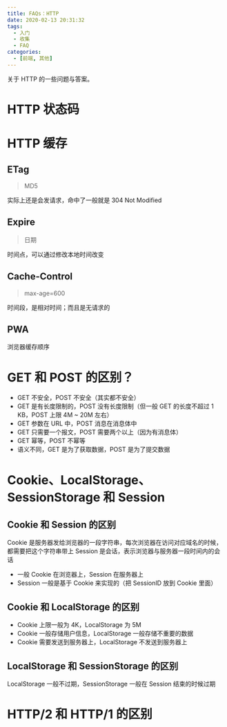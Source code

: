 ```yaml
---
title: FAQs：HTTP
date: 2020-02-13 20:31:32
tags:
  - 入门
  - 收集
  - FAQ
categories:
  - [前端, 其他]
---
```


关于 HTTP 的一些问题与答案。

<!-- more -->

# HTTP 状态码

# HTTP 缓存

## ETag

> MD5

实际上还是会发请求，命中了一般就是 304 Not Modified

## Expire

> 日期

时间点，可以通过修改本地时间改变

## Cache-Control

> max-age=600

时间段，是相对时间；而且是无请求的

## PWA

浏览器缓存顺序

# GET 和 POST 的区别？

- GET 不安全，POST 不安全（其实都不安全）
- GET 是有长度限制的，POST 没有长度限制（但一般 GET 的长度不超过 1 KB，POST 上限 4M ~ 20M 左右）
- GET 参数在 URL 中，POST 消息在消息体中
- GET 只需要一个报文，POST 需要两个以上（因为有消息体）
- GET 幂等，POST 不幂等
- 语义不同，GET 是为了获取数据，POST 是为了提交数据

# Cookie、LocalStorage、SessionStorage 和 Session

## Cookie 和 Session 的区别

Cookie 是服务器发给浏览器的一段字符串，每次浏览器在访问对应域名的时候，都需要把这个字符串带上
Session 是会话，表示浏览器与服务器一段时间内的会话

- 一般 Cookie 在浏览器上，Session 在服务器上
- Session 一般是基于 Cookie 来实现的（把 SessionID 放到 Cookie 里面）

## Cookie 和 LocalStorage 的区别

- Cookie 上限一般为 4K，LocalStorage 为 5M
- Cookie 一般存储用户信息，LocalStorage 一般存储不重要的数据
- Cookie 需要发送到服务器上，LocalStorage 不发送到服务器上

## LocalStorage 和 SessionStorage 的区别

LocalStorage 一般不过期，SessionStorage 一般在 Session 结束的时候过期

# HTTP/2 和 HTTP/1 的区别

